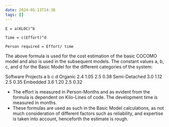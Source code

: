 ```yaml
---
date: 2024-05-13T14:38
tags: []
---
```

`E = a(KLOC)^b`

`Time = c(Effort)^d`

`Person required = Effort/ time`

The above formula is used for the cost estimation of the basic COCOMO model and also is used in the subsequent models. The constant values a, b, c, and d for the Basic Model for the different categories of the system:

Software Projects	a	b	c	d
Organic	2.4	1.05	2.5	0.38
Semi-Detached	3.0	1.12	2.5	0.35
Embedded	3.6	1.20	2.5	0.32

- The effort is measured in Person-Months and as evident from the formula is dependent on Kilo-Lines of code. The development time is measured in months.
- These formulas are used as such in the Basic Model calculations, as not much consideration of different factors such as reliability, and expertise is taken into account, henceforth the estimate is rough.